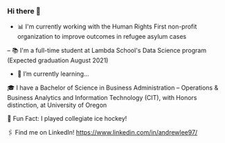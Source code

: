 ### Hi there 👋

<!--
**andrewlee977/andrewlee977** is a ✨ _special_ ✨ repository because its `README.md` (this file) appears on your GitHub profile.

Here are some ideas to get you started:
-->


- 📊 I'm currently working with the Human Rights First non-profit organization to improve outcomes in refugee asylum cases

– 📚 I'm a full-time student at Lambda School's Data Science program (Expected graduation August 2021)

- 🌱 I’m currently learning...

🎓 I have a Bachelor of Science in Business Administration – Operations & Business Analytics and Information Technology (CIT), with Honors distinction, at University of Oregon

🏒 Fun Fact: I played collegiate ice hockey!

🖇 Find me on LinkedIn! https://www.linkedin.com/in/andrewlee97/



